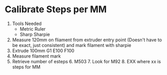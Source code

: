 
# Calibrate Steps per MM
1. Tools Needed
	* Metric Ruler
	* Sharp Sharpie
2. Measure 120mm on fliament from extruder entry point (Doesn't have to be exact, just consistent) and mark filament with sharpie
3. Extrude 100mm
	G1 E100 F100
4. Measure filament mark
5. Retrieve number of esteps
	6. M503
	7. Look for M92
	8.  EXX where xx is steps for MM
<!--stackedit_data:
eyJoaXN0b3J5IjpbLTIxNzI1MjMzNiw0OTc4MTg4MTBdfQ==
-->
